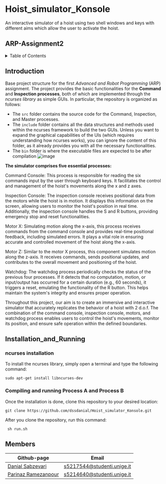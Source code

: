 # Hoist_simulator_Konsole
An interactive simulator of a hoist using two shell windows and keys with different aims which allow the user to activate the hoist.

## ARP-Assignment2

<!-- TABLE OF CONTENTS -->
<details>
  <summary>Table of Contents</summary>
  <ol>
    <li><a href="#Introduction">Introduction</a></li>
    <li><a href="#Installation_and_Running">Installation_and_Running</a></li>
    <li><a href="#Simulation_and_Results">Simulation_and_Results</a></li>
    <li><a href="#Members">Members</a></li>
  </ol>
</details>

## Introduction

Base project structure for the first *Advanced and Robot Programming* (ARP) assignment.
The project provides the basic functionalities for the **Command** and **Inspection processes**, both of which are implemented through the *ncurses library* as simple GUIs. In particular, the repository is organized as follows:
- The `src` folder contains the source code for the Command, Inspection, and Master processes.
- The `include` folder contains all the data structures and methods used within the ncurses framework to build the two GUIs. Unless you want to expand the graphical capabilities of the UIs (which requires understanding how ncurses works), you can ignore the content of this folder, as it already provides you with all the necessary functionalities.
- The `bin` folder is where the executable files are expected to be after compilation
![image](https://github.com/dssdanial/Hoist_simulator_Konsole/assets/32397445/4cbfeb6d-31a0-46b9-a3b6-4966c1247f11)

**The simulator comprises five essential processes:**

Command Console: This process is responsible for reading the six commands input by the user through keyboard keys. It facilitates the control and management of the hoist's movements along the x and z axes.

Inspection Console: The inspection console receives positional data from the motors while the hoist is in motion. It displays this information on the screen, allowing users to monitor the hoist's position in real time. Additionally, the inspection console handles the S and R buttons, providing emergency stop and reset functionalities.

Motor X: Simulating motion along the x-axis, this process receives commands from the command console and provides real-time positional feedback, including simulated errors. It plays a vital role in ensuring accurate and controlled movement of the hoist along the x-axis.

Motor Z: Similar to the motor X process, this component simulates motion along the z-axis. It receives commands, sends positional updates, and contributes to the overall movement and positioning of the hoist.

Watchdog: The watchdog process periodically checks the status of the previous four processes. If it detects that no computation, motion, or input/output has occurred for a certain duration (e.g., 60 seconds), it triggers a reset, emulating the functionality of the R button. This helps maintain the system's integrity and ensures proper operation.

Throughout this project, our aim is to create an immersive and interactive simulator that accurately replicates the behavior of a hoist with 2 d.o.f. The combination of the command console, inspection console, motors, and watchdog process enables users to control the hoist's movements, monitor its position, and ensure safe operation within the defined boundaries.

## Installation_and_Running
### ncurses installation
To install the ncurses library, simply open a terminal and type the following command:
```console
sudo apt-get install libncurses-dev
```

### Compiling and running Process A and Process B
Once the installation is done, clone this repository to your desired location:
<pre><code>git clone https://github.com/dssdanial/Hoist_simulator_Konsole.git </code></pre>
After you clone the repository, run this command:
<pre><code> sh run.sh </code></pre>


## Members
| Github-page | Email |
|------------------|------------------|
| [Danial Sabzevari](https://github.com/dssdanial)  | s5217544@studenti.unige.it |
| [Parinaz Ramezanpour](https://github.com/ParinazRmp)  | s5214640@studenti.unige.it |

